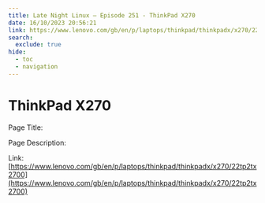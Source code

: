 ```yaml
---
title: Late Night Linux – Episode 251 - ThinkPad X270
date: 16/10/2023 20:56:21
link: https://www.lenovo.com/gb/en/p/laptops/thinkpad/thinkpadx/x270/22tp2tx2700
search:
  exclude: true
hide:
  - toc
  - navigation
---
```


# ThinkPad X270

Page Title: 

Page Description:  

Link: [https://www.lenovo.com/gb/en/p/laptops/thinkpad/thinkpadx/x270/22tp2tx2700](https://www.lenovo.com/gb/en/p/laptops/thinkpad/thinkpadx/x270/22tp2tx2700)